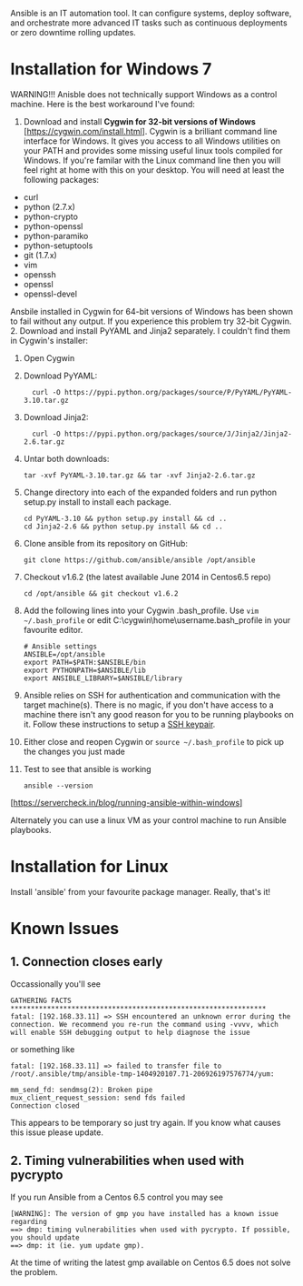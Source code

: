 Ansible is an IT automation tool. It can configure systems, deploy software, and orchestrate more advanced IT tasks such as continuous deployments or zero downtime rolling updates.

Installation for Windows 7
==========================
WARNING!!! Anisble does not technically support Windows as a control machine.  Here is the best workaround I've found:

1. Download and install **Cygwin for 32-bit versions of Windows** [https://cygwin.com/install.html]. Cygwin is a brilliant command line interface for Windows.  It gives you access to all Windows utilities on your PATH and provides some missing useful linux tools compiled for Windows.  If you're familar with the Linux command line then you will feel right at home with this on your desktop. You will need at least the following packages:
 * curl
 * python (2.7.x)
 * python-crypto
 * python-openssl
 * python-paramiko
 * python-setuptools
 * git (1.7.x)
 * vim
 * openssh
 * openssl
 * openssl-devel

 Ansbile installed in Cygwin for 64-bit versions of Windows has been shown to fail without any output.  If you experience this problem try 32-bit Cygwin.
2. Download and install PyYAML and Jinja2 separately. I couldn't find them in Cygwin's installer: 
 1. Open Cygwin
 2. Download PyYAML:
    
    ```
      curl -O https://pypi.python.org/packages/source/P/PyYAML/PyYAML-3.10.tar.gz  
    ```
 3. Download Jinja2:
    
    ```
      curl -O https://pypi.python.org/packages/source/J/Jinja2/Jinja2-2.6.tar.gz  
    ```
 4. Untar both downloads:
    
    ```
    tar -xvf PyYAML-3.10.tar.gz && tar -xvf Jinja2-2.6.tar.gz  
    ```
 5. Change directory into each of the expanded folders and run python setup.py install to install each package.
    
    ```
    cd PyYAML-3.10 && python setup.py install && cd ..  
    cd Jinja2-2.6 && python setup.py install && cd ..  
    ```
3. Clone ansible from its repository on GitHub:

    ```
    git clone https://github.com/ansible/ansible /opt/ansible  
    ```
4. Checkout v1.6.2 (the latest available June 2014 in Centos6.5 repo)
     
    ```
    cd /opt/ansible && git checkout v1.6.2  
    ```
5. Add the following lines into your Cygwin .bash_profile.  Use ```vim ~/.bash_profile``` or edit C:\cygwin\home\username\.bash_profile in your favourite editor.

    ```
    # Ansible settings  
    ANSIBLE=/opt/ansible  
    export PATH=$PATH:$ANSIBLE/bin  
    export PYTHONPATH=$ANSIBLE/lib  
    export ANSIBLE_LIBRARY=$ANSIBLE/library  
    ```
6. Ansible relies on SSH for authentication and communication with the target machine(s).  There is no magic, if you don't have access to a machine there isn't any good reason for you to be running playbooks on it.  Follow these instructions to setup a [SSH keypair](../README.md#ssh-keys).
7. Either close and reopen Cygwin or ```source ~/.bash_profile``` to pick up the changes you just made
8. Test to see that ansible is working

     ```
     ansible --version  
     ```
[https://servercheck.in/blog/running-ansible-within-windows]

Alternately you can use a linux VM as your control machine to run Ansible playbooks.

Installation for Linux
======================
Install 'ansible' from your favourite package manager.  Really, that's it!

Known Issues
============
## 1. Connection closes early
Occassionally you'll see
```
GATHERING FACTS ***************************************************************
fatal: [192.168.33.11] => SSH encountered an unknown error during the connection. We recommend you re-run the command using -vvvv, which will enable SSH debugging output to help diagnose the issue
```
or something like
```
fatal: [192.168.33.11] => failed to transfer file to /root/.ansible/tmp/ansible-tmp-1404920107.71-206926197576774/yum:

mm_send_fd: sendmsg(2): Broken pipe
mux_client_request_session: send fds failed
Connection closed
```
This appears to be temporary so just try again.  If you know what causes this issue please update.

## 2. Timing vulnerabilities when used with pycrypto
If you run Ansible from a Centos 6.5 control you may see
```
[WARNING]: The version of gmp you have installed has a known issue regarding
==> dmp: timing vulnerabilities when used with pycrypto. If possible, you should update
==> dmp: it (ie. yum update gmp).
```
At the time of writing the latest gmp available on Centos 6.5 does not solve the problem.

